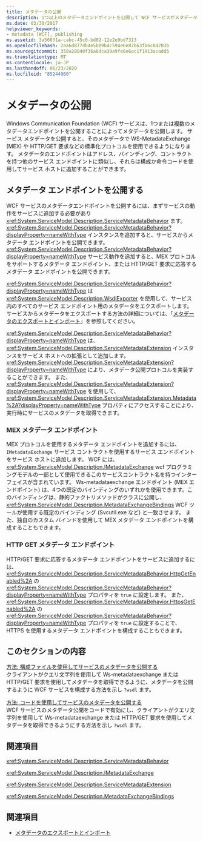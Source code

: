 ```yaml
---
title: メタデータの公開
description: 1つ以上のメタデータエンドポイントを公開して WCF サービスがメタデータを公開する方法を説明します。これにより、標準プロトコルを使用してメタデータを使用できるように
ms.date: 03/30/2017
helpviewer_keywords:
- metadata [WCF], publishing
ms.assetid: 3a56831a-cabc-45c0-bd02-12e2e9bd7313
ms.openlocfilehash: 2aa6d877db4e5b09b4c594e6e87b63fb6c04703b
ms.sourcegitcommit: 358a28048f36a8dca39a9fe6e6ac1f1913acadd5
ms.translationtype: MT
ms.contentlocale: ja-JP
ms.lasthandoff: 06/23/2020
ms.locfileid: "85244960"
---
```

# <a name="publishing-metadata"></a>メタデータの公開
Windows Communication Foundation (WCF) サービスは、1つまたは複数のメタデータエンドポイントを公開することによってメタデータを公開します。 サービス メタデータを公開すると、そのメタデータで WS-MetadataExchange (MEX) や HTTP/GET 要求などの標準化プロトコルを使用できるようになります。 メタデータのエンドポイントはアドレス、バインディング、コントラクトを持つ他のサービス エンドポイントに類似し、それらは構成か命令コードを使用してサービス ホストに追加することができます。  
  
## <a name="publishing-metadata-endpoints"></a>メタデータ エンドポイントを公開する  
 WCF サービスのメタデータエンドポイントを公開するには、まずサービスの動作をサービスに追加する必要があり <xref:System.ServiceModel.Description.ServiceMetadataBehavior> ます。 <xref:System.ServiceModel.Description.ServiceMetadataBehavior?displayProperty=nameWithType> インスタンスを追加すると、サービスからメタデータ エンドポイントを公開できます。 <xref:System.ServiceModel.Description.ServiceMetadataBehavior?displayProperty=nameWithType> サービス動作を追加すると、MEX プロトコルをサポートするメタデータ エンドポイント、または HTTP/GET 要求に応答するメタデータ エンドポイントを公開できます。  
  
 <xref:System.ServiceModel.Description.ServiceMetadataBehavior?displayProperty=nameWithType> は <xref:System.ServiceModel.Description.WsdlExporter> を使用して、サービス内のすべてのサービス エンドポイント用のメタデータをエクスポートします。 サービスからメタデータをエクスポートする方法の詳細については、「[メタデータのエクスポートとインポート](exporting-and-importing-metadata.md)」を参照してください。  
  
 <xref:System.ServiceModel.Description.ServiceMetadataBehavior?displayProperty=nameWithType> は、<xref:System.ServiceModel.Description.ServiceMetadataExtension> インスタンスをサービス ホストへの拡張として追加します。 <xref:System.ServiceModel.Description.ServiceMetadataExtension?displayProperty=nameWithType> により、メタデータ公開プロトコルを実装することができます。 また、<xref:System.ServiceModel.Description.ServiceMetadataExtension?displayProperty=nameWithType> を使用して、<xref:System.ServiceModel.Description.ServiceMetadataExtension.Metadata%2A?displayProperty=nameWithType> プロパティにアクセスすることにより、実行時にサービスのメタデータを取得できます。  
  
### <a name="mex-metadata-endpoints"></a>MEX メタデータ エンドポイント  
 MEX プロトコルを使用するメタデータ エンドポイントを追加するには、`IMetadataExchange` サービス コントラクトを使用するサービス エンドポイントをサービス ホストに追加します。 WCF には、 <xref:System.ServiceModel.Description.IMetadataExchange> wcf プログラミングモデルの一部として使用できるこのサービスコントラクト名を持つインターフェイスが含まれています。 Ws-metadataexchange エンドポイント (MEX エンドポイント) は、4つの既定のバインディングのいずれかを使用できます。このバインディングは、静的ファクトリメソッドがクラスに公開し、 <xref:System.ServiceModel.Description.MetadataExchangeBindings> WCF ツールが使用する既定のバインディング (Svcutil.exe など) と一致させます。 また、独自のカスタム バインドを使用して MEX メタデータ エンドポイントを構成することもできます。  
  
### <a name="http-get-metadata-endpoints"></a>HTTP GET メタデータ エンドポイント  
 HTTP/GET 要求に応答するメタデータ エンドポイントをサービスに追加するには、<xref:System.ServiceModel.Description.ServiceMetadataBehavior.HttpGetEnabled%2A> の <xref:System.ServiceModel.Description.ServiceMetadataBehavior?displayProperty=nameWithType> プロパティを `true` に設定します。 また、<xref:System.ServiceModel.Description.ServiceMetadataBehavior.HttpsGetEnabled%2A> の <xref:System.ServiceModel.Description.ServiceMetadataBehavior?displayProperty=nameWithType> プロパティを `true` に設定することで、HTTPS を使用するメタデータ エンドポイントを構成することもできます。  
  
## <a name="in-this-section"></a>このセクションの内容  
 [方法: 構成ファイルを使用してサービスのメタデータを公開する](how-to-publish-metadata-for-a-service-using-a-configuration-file.md)  
 クライアントがクエリ文字列を使用して Ws-metadataexchange または HTTP/GET 要求を使用してメタデータを取得できるように、メタデータを公開するように WCF サービスを構成する方法を示し `?wsdl` ます。  
  
 [方法: コードを使用してサービスのメタデータを公開する](how-to-publish-metadata-for-a-service-using-code.md)  
 WCF サービスのメタデータ公開をコードで有効にし、クライアントがクエリ文字列を使用して Ws-metadataexchange または HTTP/GET 要求を使用してメタデータを取得できるようにする方法を示し `?wsdl` ます。  
  
## <a name="reference"></a>関連項目  
 <xref:System.ServiceModel.Description.ServiceMetadataBehavior>  
  
 <xref:System.ServiceModel.Description.IMetadataExchange>  
  
 <xref:System.ServiceModel.Description.ServiceMetadataExtension>  
  
 <xref:System.ServiceModel.Description.MetadataExchangeBindings>  
  
## <a name="see-also"></a>関連項目

- [メタデータのエクスポートとインポート](exporting-and-importing-metadata.md)
